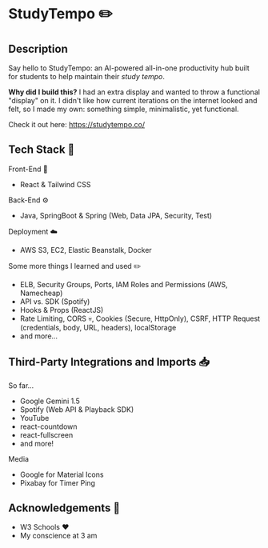# StudyTempo ✏️

## Description
Say hello to StudyTempo: an AI-powered all-in-one productivity hub built for students to help maintain their _study tempo_.

**Why did I build this?** I had an extra display and wanted to throw a functional "display" on it. I didn't like how current iterations on the internet looked and felt, so I made my own:
something simple, minimalistic, yet functional.

Check it out here: https://studytempo.co/ 

## Tech Stack 🥞
Front-End 📲
* React & Tailwind CSS

Back-End ⚙️
* Java, SpringBoot & Spring (Web, Data JPA, Security, Test)

Deployment ☁️
* AWS S3, EC2, Elastic Beanstalk, Docker

Some more things I learned and used ✏️
* ELB, Security Groups, Ports, IAM Roles and Permissions (AWS, Namecheap)
* API vs. SDK (Spotify)
* Hooks & Props (ReactJS)
* Rate Limiting, CORS 💀, Cookies (Secure, HttpOnly), CSRF, HTTP Request (credentials, body, URL, headers), localStorage
* and more...

## Third-Party Integrations and Imports 📥
So far...
* Google Gemini 1.5
* Spotify (Web API & Playback SDK)
* YouTube
* react-countdown
* react-fullscreen
* and more!
  
Media
* Google for Material Icons
* Pixabay for Timer Ping

## Acknowledgements 🙌
* W3 Schools ❤️
* My conscience at 3 am

